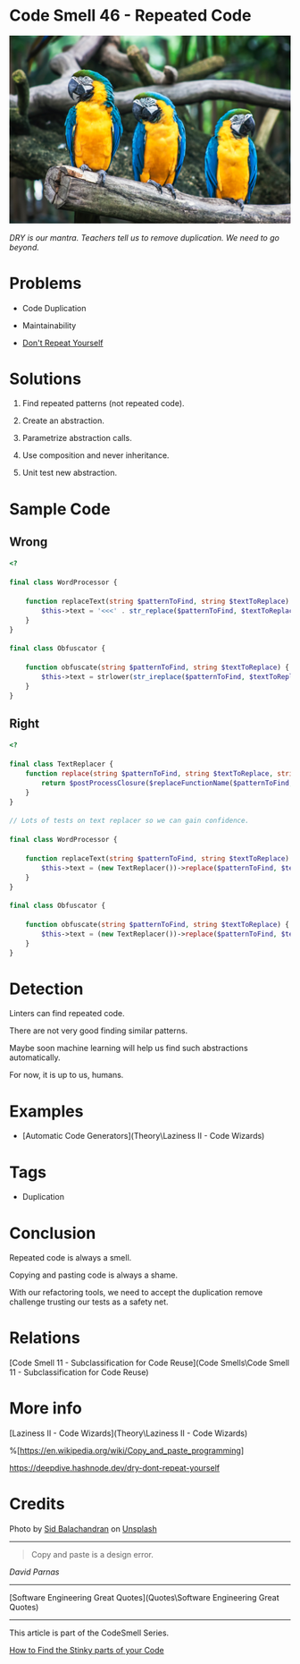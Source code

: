 # Code Smell 46 - Repeated Code

![Code Smell 46 - Repeated Code](sid-balachandran-hXttDVCwyRA-unsplash.jpg)

*DRY is our mantra. Teachers tell us to remove duplication. We need to go beyond.*

# Problems

- Code Duplication

- Maintainability

- [Don't Repeat Yourself](https://en.wikipedia.org/wiki/Don%27t_repeat_yourself)

# Solutions

1. Find repeated patterns (not repeated code).

2. Create an abstraction.

3. Parametrize abstraction calls.

4. Use composition and never inheritance.

5. Unit test new abstraction.

# Sample Code

## Wrong

[Gist Url]: # (https://gist.github.com/mcsee/b6df5d98efbecc9be783006d364e63f8)
```php
<?

final class WordProcessor {

    function replaceText(string $patternToFind, string $textToReplace) {
        $this->text = '<<<' . str_replace($patternToFind, $textToReplace, $this->text) . '>>>';
    }
}

final class Obfuscator {

    function obfuscate(string $patternToFind, string $textToReplace) {
        $this->text = strlower(str_ireplace($patternToFind, $textToReplace, $this->text));
    }
}
```

## Right

[Gist Url]: # (https://gist.github.com/mcsee/4eb63e5acfcdda39b24e3f6a73eb0bdb)
```php
<?

final class TextReplacer {
    function replace(string $patternToFind, string $textToReplace, string $subject, string $replaceFunctionName, $postProcessClosure) {
        return $postProcessClosure($replaceFunctionName($patternToFind, $textToReplace, $subject));
    }
}

// Lots of tests on text replacer so we can gain confidence.

final class WordProcessor {

    function replaceText(string $patternToFind, string $textToReplace) {
        $this->text = (new TextReplacer())->replace($patternToFind, $textToReplace, $this->text, 'str_replace', fn($text) => '<<<' . $text . '>>>');
    }
}

final class Obfuscator {

    function obfuscate(string $patternToFind, string $textToReplace) {
        $this->text = (new TextReplacer())->replace($patternToFind, $textToReplace, $this->text, 'str_ireplace', fn($text) => strlower($text));
    }
}
```

# Detection

Linters can find repeated code. 

There are not very good finding similar patterns. 

Maybe soon machine learning will help us find such abstractions automatically. 

For now, it is up to us, humans.

# Examples

- [Automatic Code Generators](Theory\Laziness II - Code Wizards)

# Tags

- Duplication

# Conclusion

Repeated code is always a smell. 

Copying and pasting code is always a shame.

With our refactoring tools, we need to accept the duplication remove challenge trusting our tests as a safety net.

# Relations

[Code Smell 11 - Subclassification for Code Reuse](Code Smells\Code Smell 11 - Subclassification for Code Reuse)

# More info

[Laziness II - Code Wizards](Theory\Laziness II - Code Wizards)

%[https://en.wikipedia.org/wiki/Copy_and_paste_programming]

https://deepdive.hashnode.dev/dry-dont-repeat-yourself

# Credits

Photo by [Sid Balachandran](https://unsplash.com/@itookthose) on [Unsplash](https://unsplash.com/s/photos/parrot)

* * *

> Copy and paste is a design error. 

_David Parnas_
 
* * *
 
[Software Engineering Great Quotes](Quotes\Software Engineering Great Quotes)

* * *

This article is part of the CodeSmell Series.

[How to Find the Stinky parts of your Code]()
